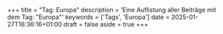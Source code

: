 +++
title = "Tag: Europa"
description = 'Eine Auflistung aller Beiträge mit dem Tag: "Europa"'
keywords = ['Tags', 'Europa']
date = 2025-01-27T16:36:16+01:00
draft = false
aside = true
+++